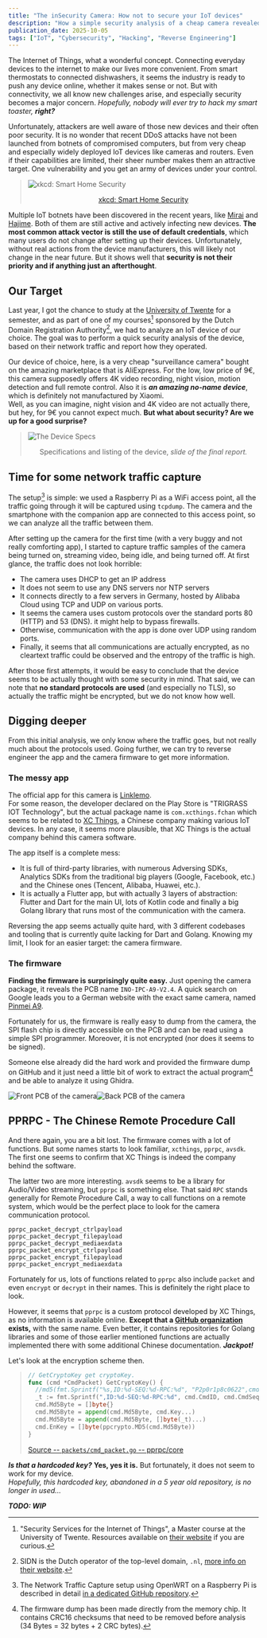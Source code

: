 ```yaml
---
title: "The inSecurity Camera: How not to secure your IoT devices"
description: "How a simple security analysis of a cheap camera revealed multiple vulnerabilities and what you can learn from it."
publication_date: 2025-10-05
tags: ["IoT", "Cybersecurity", "Hacking", "Reverse Engineering"]
---
```


The Internet of Things, what a wonderful concept. Connecting everyday devices to the internet to make 
our lives more convenient. From smart thermostats to connected dishwashers, it seems the industry is 
ready to push any device online, whether it makes sense or not. But with connectivity, we all know
new challenges arise, and especially security becomes a major concern. *Hopefully, nobody will ever
try to hack my smart toaster, **right?***

Unfortunately, attackers are well aware of those new devices and their often poor security. It is no
wonder that recent DDoS attacks have not been launched from botnets of compromised computers, but
from very cheap and especially widely deployed IoT devices like cameras and routers. Even if their 
capabilities are limited, their sheer number makes them an attractive target. One vulnerability and 
you get an army of devices under your control.

> ![xkcd: Smart Home Security](https://imgs.xkcd.com/comics/smart_home_security.png)
> <center><a href="https://xkcd.com/1966/">xkcd: Smart Home Security</a></center>

Multiple IoT botnets have been discovered in the recent years, like [Mirai](https://en.wikipedia.org/wiki/Mirai_(malware))
and [Hajime](https://en.wikipedia.org/wiki/Hajime_(malware)). Both of them are still active and actively
infecting new devices. **The most common attack vector is still the use of default credentials**, which
many users do not change after setting up their devices. Unfortunately, without real actions from
the device manufacturers, this will likely not change in the near future. But it shows well that 
**security is not their priority and if anything just an afterthought**.

## Our Target 

Last year, I got the chance to study at the [University of Twente](https://www.utwente.nl/en/) for a semester, and 
as part of one of my courses[^SSIoT] sponsored by the Dutch Domain Registration Authority[^SIDN], we had to analyze an IoT device of our choice.
The goal was to perform a quick security analysis of the device, based on their network traffic and report how they operated.

Our device of choice, here, is a very cheap "surveillance camera" bought on the amazing marketplace that is AliExpress. 
For the low, low price of 9€, this camera supposedly offers 4K video recording, night vision, motion detection and full remote control.
Also it is ***an amazing no-name device***, which is definitely not manufactured by Xiaomi.  
Well, as you can imagine, night vision and 4K video are not actually there, but hey, for 9€ you cannot expect much.
**But what about security? Are we up for a good surprise?**

> ![The Device Specs](./assets/device_listing.png)
> <center>Specifications and listing of the device, <em>slide of the final report.</em></center>

## Time for some network traffic capture

The setup[^NetworkCapture] is simple: we used a Raspberry Pi as a WiFi access point, all the traffic going through it will be captured using `tcpdump`.
The camera and the smartphone with the companion app are connected to this access point, so we can analyze all the traffic between them.

After setting up the camera for the first time (with a very buggy and not really comforting app), I started to capture traffic samples
of the camera being turned on, streaming video, being idle, and being turned off. At first glance, the traffic does not look horrible:

* The camera uses DHCP to get an IP address
* It does not seem to use any DNS servers nor NTP servers
* It connects directly to a few servers in Germany, hosted by Alibaba Cloud using TCP and UDP on various ports.
* It seems the camera uses custom protocols over the standard ports 80 (HTTP) and 53 (DNS). it might help to bypass firewalls.
* Otherwise, communication with the app is done over UDP using random ports.
* Finally, it seems that all communications are actually encrypted, as no cleartext traffic could be observed and the entropy of the traffic is high.

After those first attempts, it would be easy to conclude that the device seems to be actually thought with some security in mind. 
That said, we can note that **no standard protocols are used** (and especially no TLS), so actually the traffic might be encrypted, but we do not know how well.

## Digging deeper

From this initial analysis, we only know where the traffic goes, but not really much about the protocols used.
Going further, we can try to reverse engineer the app and the camera firmware to get more information.

### The messy app

The official app for this camera is [Linklemo](https://play.google.com/store/apps/details?id=com.xcthings.fchan).  
For some reason, the developer declared on the Play Store is "TRIGRASS IOT Technology", but the actual package name is `com.xcthings.fchan` which 
seems to be related to [XC Things](https://www.xcthings.com), a Chinese company making various IoT devices. In any case, it seems more plausible, that 
XC Things is the actual company behind this camera software.

The app itself is a complete mess:

* It is full of third-party libraries, with numerous Adversing SDKs, Analytics SDKs from 
the traditional big players (Google, Facebook, etc.) and the Chinese ones (Tencent, Alibaba, Huawei, etc.).
* It is actually a Flutter app, but with actually 3 layers of abstraction: Flutter and Dart for the main UI, lots of Kotlin code and finally a big Golang library that runs most of the communication with the camera.

Reversing the app seems actually quite hard, with 3 different codebases and tooling that is currently quite lacking for Dart and Golang.
Knowing my limit, I look for an easier target: the camera firmware.

### The firmware

**Finding the firmware is surprisingly quite easy.**
Just opening the camera package, it reveals the PCB name `INO-IPC-A9-V2.4`. A quick search on Google leads you 
to a German website with the exact same camera, named [Pinmei A9](https://www.elektroda.com/news/news4118499.html).

Fortunately for us, the firmware is really easy to dump from the camera, the SPI flash chip is directly accessible on the PCB and
can be read using a simple SPI programmer. Moreover, it is not encrypted (nor does it seems to be signed).

Someone else already did the hard work and provided the firmware dump on GitHub and it just need a little bit of work to extract the actual
program[^CRCFirmware] and be able to analyze it using Ghidra.

![Front PCB of the camera](./assets/20250822_front_pcb.jpg)![Back PCB of the camera](./assets/20250822_back_pcb.jpg)

## PPRPC - The Chinese Remote Procedure Call

And there again, you are a bit lost. The firmware comes with a lot of functions. But some names starts to look familiar,
`xcthings`, `pprpc`, `avsdk`. The first one seems to confirm that XC Things is indeed the company behind the software.

The latter two are more interesting. `avsdk` seems to be a library for Audio/Video streaming, but `pprpc` is something else.
That said `RPC` stands generally for Remote Procedure Call, a way to call functions on a remote system, which would be the perfect place
to look for the camera communication protocol.

```
pprpc_packet_decrypt_ctrlpayload
pprpc_packet_decrypt_filepayload
pprpc_packet_decrypt_mediaexdata
pprpc_packet_encrypt_ctrlpayload
pprpc_packet_encrypt_filepayload
pprpc_packet_encrypt_mediaexdata
```

Fortunately for us, lots of functions related to `pprpc` also include `packet` and even `encrypt` or `decrypt` in their names. This is definitely
the right place to look.

However, it seems that `pprpc` is a custom protocol developed by XC Things, as no information is available online. **Except that a [GitHub organization](https://github.com/pprpc) exists,** with the same name. Even better, it contains repositories for Golang libraries and some of those earlier mentioned functions are actually implemented there with some additional Chinese documentation. ***Jackpot!***

Let's look at the encryption scheme then.

> ```go
> // GetCryptoKey get cryptoKey.
> func (cmd *CmdPacket) GetCryptoKey() {
> 	//md5(fmt.Sprintf("%s,ID:%d-SEQ:%d-RPC:%d", "P2p0r1p8c0622",cmd.CmdID, cmd.CmdSeq, cmd.RPCType))
> 	_t := fmt.Sprintf(",ID:%d-SEQ:%d-RPC:%d", cmd.CmdID, cmd.CmdSeq, cmd.RPCType)
> 	cmd.Md5Byte = []byte{}
> 	cmd.Md5Byte = append(cmd.Md5Byte, cmd.Key...)
> 	cmd.Md5Byte = append(cmd.Md5Byte, []byte(_t)...)
> 	cmd.EnKey = []byte(ppcrypto.MD5(cmd.Md5Byte))
> }
> ```
> [Source -- `packets/cmd_packet.go` -- pprpc/core](https://github.com/pprpc/core/blob/master/packets/cmd_packet.go#L150-L158)

***Is that a hardcoded key?*** **Yes, yes it is.** But fortunately, it does not seem to work for my device.  
*Hopefully, this hardcoded key, abandoned in a 5 year old repository, is no longer in used...*

***TODO: WIP***

[^SSIoT]: "Security Services for the Internet of Things", a Master course at the University of Twente. Resources available on [their website](https://courses.sidnlabs.nl/ssi-2025/) if you are curious.
[^SIDN]: SIDN is the Dutch operator of the top-level domain, `.nl`, [more info on their website](https://www.sidn.nl/en/).
[^NetworkCapture]: The Network Traffic Capture setup using OpenWRT on a Raspberry Pi is described in detail [in a dedicated GitHub repository](https://github.com/fusetim/ssi-openwrt-setup).
[^CRCFirmware]: The firmware dump has been made directly from the memory chip. It contains CRC16 checksums that need to be removed before analysis (34 Bytes = 32 bytes + 2 CRC bytes).
